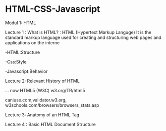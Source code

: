 # HTML-CSS-Javascript
Modul 1: HTML

Lecture 1 : What is HTML? : HTML (Hypertext Markup Languge) It is the standard markup language used for creating and structuring web pages and applications on the interne
 
-HTML:Structure 

-Css:Style

-Javascript:Behavior

Lecture 2: Relevant History of HTML

... now HTML5 (W3C) w3.org/TR/html5

caniuse.com,validator.w3.org, w3schools.com/browsers/browsers_stats.asp
 

Lecture 3: Anatomy of an HTML Tag

Lecture 4 : Basic HTML Document Structure
